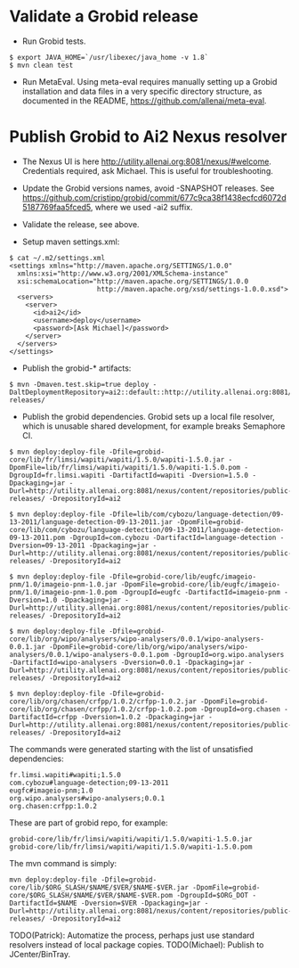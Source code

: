 # Validate a Grobid release

* Run Grobid tests.

```
$ export JAVA_HOME=`/usr/libexec/java_home -v 1.8`
$ mvn clean test
```

* Run MetaEval. Using meta-eval requires manually setting up a Grobid installation and data files in a very specific directory structure, as documented in the README, https://github.com/allenai/meta-eval.

# Publish Grobid to Ai2 Nexus resolver

* The Nexus UI is here http://utility.allenai.org:8081/nexus/#welcome. Credentials required, ask Michael. This is useful for troubleshooting.

* Update the Grobid versions names, avoid -SNAPSHOT releases. See https://github.com/cristipp/grobid/commit/677c9ca38f1438ecfcd6072d5187769faa5fced5, where we used -ai2 suffix.

* Validate the release, see above.

* Setup maven settings.xml:

```
$ cat ~/.m2/settings.xml
<settings xmlns="http://maven.apache.org/SETTINGS/1.0.0"
  xmlns:xsi="http://www.w3.org/2001/XMLSchema-instance"
  xsi:schemaLocation="http://maven.apache.org/SETTINGS/1.0.0
                      http://maven.apache.org/xsd/settings-1.0.0.xsd">
  <servers>
    <server>
      <id>ai2</id>
      <username>deploy</username>
      <password>[Ask Michael]</password>
    </server>
  </servers>
</settings>
```

* Publish the grobid-* artifacts:

```
$ mvn -Dmaven.test.skip=true deploy -DaltDeploymentRepository=ai2::default::http://utility.allenai.org:8081/nexus/content/repositories/public-releases/
```

* Publish the grobid dependencies. Grobid sets up a local file resolver, which is unusable shared development, for example breaks Semaphore CI.

```
$ mvn deploy:deploy-file -Dfile=grobid-core/lib/fr/limsi/wapiti/wapiti/1.5.0/wapiti-1.5.0.jar -DpomFile=lib/fr/limsi/wapiti/wapiti/1.5.0/wapiti-1.5.0.pom -DgroupId=fr.limsi.wapiti -DartifactId=wapiti -Dversion=1.5.0 -Dpackaging=jar -Durl=http://utility.allenai.org:8081/nexus/content/repositories/public-releases/ -DrepositoryId=ai2

$ mvn deploy:deploy-file -Dfile=lib/com/cybozu/language-detection/09-13-2011/language-detection-09-13-2011.jar -DpomFile=grobid-core/lib/com/cybozu/language-detection/09-13-2011/language-detection-09-13-2011.pom -DgroupId=com.cybozu -DartifactId=language-detection -Dversion=09-13-2011 -Dpackaging=jar -Durl=http://utility.allenai.org:8081/nexus/content/repositories/public-releases/ -DrepositoryId=ai2

$ mvn deploy:deploy-file -Dfile=grobid-core/lib/eugfc/imageio-pnm/1.0/imageio-pnm-1.0.jar -DpomFile=grobid-core/lib/eugfc/imageio-pnm/1.0/imageio-pnm-1.0.pom -DgroupId=eugfc -DartifactId=imageio-pnm -Dversion=1.0 -Dpackaging=jar -Durl=http://utility.allenai.org:8081/nexus/content/repositories/public-releases/ -DrepositoryId=ai2

$ mvn deploy:deploy-file -Dfile=grobid-core/lib/org/wipo/analysers/wipo-analysers/0.0.1/wipo-analysers-0.0.1.jar -DpomFile=grobid-core/lib/org/wipo/analysers/wipo-analysers/0.0.1/wipo-analysers-0.0.1.pom -DgroupId=org.wipo.analysers -DartifactId=wipo-analysers -Dversion=0.0.1 -Dpackaging=jar -Durl=http://utility.allenai.org:8081/nexus/content/repositories/public-releases/ -DrepositoryId=ai2

$ mvn deploy:deploy-file -Dfile=grobid-core/lib/org/chasen/crfpp/1.0.2/crfpp-1.0.2.jar -DpomFile=grobid-core/lib/org/chasen/crfpp/1.0.2/crfpp-1.0.2.pom -DgroupId=org.chasen -DartifactId=crfpp -Dversion=1.0.2 -Dpackaging=jar -Durl=http://utility.allenai.org:8081/nexus/content/repositories/public-releases/ -DrepositoryId=ai2   
``` 

The commands were generated starting with the list of unsatisfied dependencies:

```
fr.limsi.wapiti#wapiti;1.5.0
com.cybozu#language-detection;09-13-2011
eugfc#imageio-pnm;1.0
org.wipo.analysers#wipo-analysers;0.0.1
org.chasen:crfpp:1.0.2
```

These are part of grobid repo, for example:

```
grobid-core/lib/fr/limsi/wapiti/wapiti/1.5.0/wapiti-1.5.0.jar
grobid-core/lib/fr/limsi/wapiti/wapiti/1.5.0/wapiti-1.5.0.pom
```

The mvn command is simply:

```
mvn deploy:deploy-file -Dfile=grobid-core/lib/$ORG_SLASH/$NAME/$VER/$NAME-$VER.jar -DpomFile=grobid-core/$ORG_SLASH/$NAME/$VER/$NAME-$VER.pom -DgroupId=$ORG_DOT -DartifactId=$NAME -Dversion=$VER -Dpackaging=jar -Durl=http://utility.allenai.org:8081/nexus/content/repositories/public-releases/ -DrepositoryId=ai2
```

TODO(Patrick): Automatize the process, perhaps just use standard resolvers instead of local package copies.
TODO(Michael): Publish to JCenter/BinTray.

